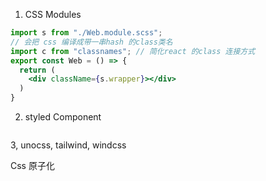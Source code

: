 1. CSS Modules

```jsx
import s from "./Web.module.scss"; 
// 会把 css 编译成带一串hash 的class类名
import c from "classnames"; // 简化react 的class 连接方式
export const Web = () => {
  return (
  	<div className={s.wrapper}></div>
  )
}
```





2. styled Component

```jsx

```

   

3, unocss, tailwind, windcss

Css 原子化
